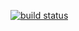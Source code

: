 
[![build status](https://gitlab-ci.kohn.io/projects/15/status.png?ref=master)](https://gitlab-ci.kohn.io/projects/15?ref=master)